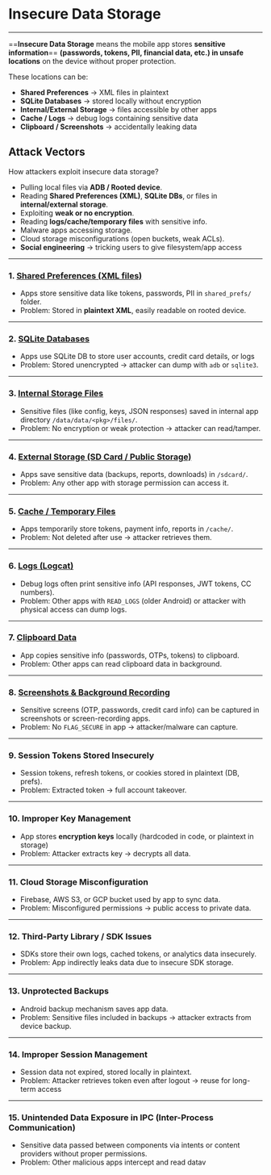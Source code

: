  
#  Insecure Data Storage
---

==**Insecure Data Storage** means the mobile app stores **sensitive information**== **(passwords, tokens, PII, financial data, etc.) in unsafe locations** on the device without proper protection.

These locations can be:

- **Shared Preferences** → XML files in plaintext
- **SQLite Databases** → stored locally without encryption
- **Internal/External Storage** → files accessible by other apps
- **Cache / Logs** → debug logs containing sensitive data
- **Clipboard / Screenshots** → accidentally leaking data

## Attack Vectors

How attackers exploit insecure data storage?
- Pulling local files via **ADB / Rooted device**.
- Reading **Shared Preferences (XML)**, **SQLite DBs**, or files in **internal/external storage**.
- Exploiting **weak or no encryption**.
- Reading **logs/cache/temporary files** with sensitive info.
- Malware apps accessing storage.
- Cloud storage misconfigurations (open buckets, weak ACLs).
- **Social engineering** → tricking users to give filesystem/app access

---

### 1. [**Shared Preferences (XML files)**](case1)

- Apps store sensitive data like tokens, passwords, PII in `shared_prefs/` folder.
- Problem: Stored in **plaintext XML**, easily readable on rooted device.

---

### 2. [**SQLite Databases**](case2)

- Apps use SQLite DB to store user accounts, credit card details, or logs    
- Problem: Stored unencrypted → attacker can dump with `adb` or `sqlite3`.

---

### 3. [**Internal Storage Files**](case3)

- Sensitive files (like config, keys, JSON responses) saved in internal app directory `/data/data/<pkg>/files/`.    
- Problem: No encryption or weak protection → attacker can read/tamper.

---

### 4. [**External Storage (SD Card / Public Storage)**](case4)

- Apps save sensitive data (backups, reports, downloads) in `/sdcard/`.
- Problem: Any other app with storage permission can access it.

---

### 5. [**Cache / Temporary Files**](case5)

- Apps temporarily store tokens, payment info, reports in `/cache/`.
- Problem: Not deleted after use → attacker retrieves them.

---

### 6. [**Logs (Logcat)**](case6.md)

- Debug logs often print sensitive info (API responses, JWT tokens, CC numbers).    
- Problem: Other apps with `READ_LOGS` (older Android) or attacker with physical access can dump logs.

---

### 7. [**Clipboard Data**](case7)
- App copies sensitive info (passwords, OTPs, tokens) to clipboard.
- Problem: Other apps can read clipboard data in background.

---

### 8. [**Screenshots & Background Recording**](case8)

- Sensitive screens (OTP, passwords, credit card info) can be captured in screenshots or screen-recording apps.
- Problem: No `FLAG_SECURE` in app → attacker/malware can capture.

---

### 9. **Session Tokens Stored Insecurely**

- Session tokens, refresh tokens, or cookies stored in plaintext (DB, prefs).    
- Problem: Extracted token → full account takeover.

---

### 10. **Improper Key Management**

- App stores **encryption keys** locally (hardcoded in code, or plaintext in storage)
- Problem: Attacker extracts key → decrypts all data.

---

### 11. **Cloud Storage Misconfiguration**

- Firebase, AWS S3, or GCP bucket used by app to sync data.  
- Problem: Misconfigured permissions → public access to private data.

---

### 12. **Third-Party Library / SDK Issues**

- SDKs store their own logs, cached tokens, or analytics data insecurely.    
- Problem: App indirectly leaks data due to insecure SDK storage.

---

### 13. **Unprotected Backups**

- Android backup mechanism saves app data.    
- Problem: Sensitive files included in backups → attacker extracts from device backup.


---

### 14. **Improper Session Management**

- Session data not expired, stored locally in plaintext.    
- Problem: Attacker retrieves token even after logout → reuse for long-term access    

---

### 15. **Unintended Data Exposure in IPC (Inter-Process Communication)**

- Sensitive data passed between components via intents or content providers without proper permissions.    
- Problem: Other malicious apps intercept and read datav 